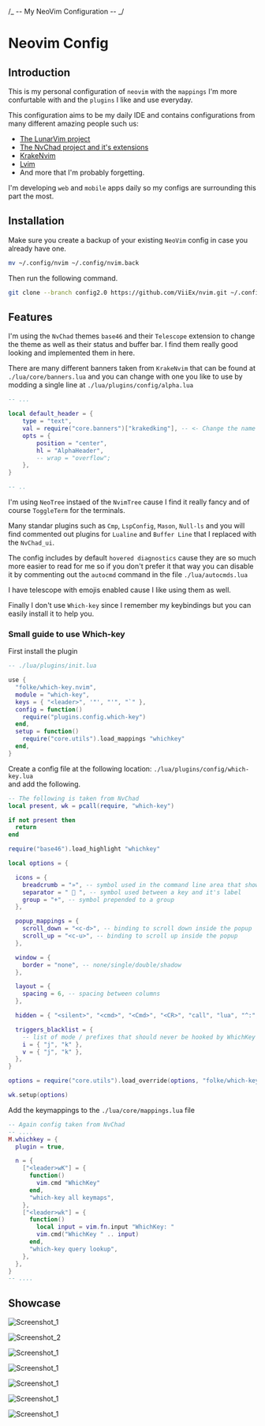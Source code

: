 /_ -- My NeoVim Configuration -- _/

# Neovim Config

## Introduction

This is my personal configuration of `neovim` with the `mappings` I'm more confurtable with
and the `plugins` I like and use everyday.

This configuration aims to be my daily IDE and contains configurations from many different amazing people such us:

- [The LunarVim project](https://github.com/LunarVim/LunarVim)
- [The NvChad project and it's extensions](https://github.com/NvChad/NvChad)
- [KrakeNvim](https://github.com/dharmx/nvim)
- [Lvim](https://github.com/lvim-tech/lvim)
- And more that I'm probably forgetting.

I'm developing `web` and `mobile` apps daily so my configs are surrounding this part the most.

## Installation

Make sure you create a backup of your existing `NeoVim` config in case you already have one.

```sh
mv ~/.config/nvim ~/.config/nvim.back
```

Then run the following command.

```sh
git clone --branch config2.0 https://github.com/ViiEx/nvim.git ~/.config/nvim
```

## Features

I'm using the `NvChad` themes `base46` and their `Telescope` extension to change the theme as well as their status and buffer bar. I find them really good looking and implemented them in here.

There are many different banners taken from `KrakeNvim` that can be found at `./lua/core/banners.lua` and you can change with one you like to use by modding a single line at `./lua/plugins/config/alpha.lua`

```lua
-- ...

local default_header = {
	type = "text",
	val = require("core.banners")["krakedking"], -- <- Change the name here.
	opts = {
		position = "center",
		hl = "AlphaHeader",
		-- wrap = "overflow";
	},
}

-- ..
```

I'm using `NeoTree` instaed of the `NvimTree` cause I find it really fancy and of course `ToggleTerm` for the terminals.

Many standar plugins such as `Cmp`, `LspConfig`, `Mason`, `Null-ls` and you will find commented out plugins for `Lualine` and `Buffer Line` that I replaced with the `NvChad_ui`.

The config includes by default `hovered diagnostics` cause they are so much more easier to read for me
so if you don't prefer it that way you can disable it
by commenting out the `autocmd` command in the file `./lua/autocmds.lua`

I have telescope with emojis enabled cause I like using them as well.

Finally I don't use `Which-key` since I remember my keybindings but you can easily install it to help you.

### Small guide to use Which-key

First install the plugin

```lua
-- ./lua/plugins/init.lua

use {
  "folke/which-key.nvim",
  module = "which-key",
  keys = { "<leader>", '"', "'", "`" },
  config = function()
    require("plugins.config.which-key")
  end,
  setup = function()
    require("core.utils").load_mappings "whichkey"
  end,
}

```

Create a config file at the following location: `./lua/plugins/config/which-key.lua` \
and add the following.

```lua
-- The following is taken from NvChad
local present, wk = pcall(require, "which-key")

if not present then
  return
end

require("base46").load_highlight "whichkey"

local options = {

  icons = {
    breadcrumb = "»", -- symbol used in the command line area that shows your active key combo
    separator = "  ", -- symbol used between a key and it's label
    group = "+", -- symbol prepended to a group
  },

  popup_mappings = {
    scroll_down = "<c-d>", -- binding to scroll down inside the popup
    scroll_up = "<c-u>", -- binding to scroll up inside the popup
  },

  window = {
    border = "none", -- none/single/double/shadow
  },

  layout = {
    spacing = 6, -- spacing between columns
  },

  hidden = { "<silent>", "<cmd>", "<Cmd>", "<CR>", "call", "lua", "^:", "^ " },

  triggers_blacklist = {
    -- list of mode / prefixes that should never be hooked by WhichKey
    i = { "j", "k" },
    v = { "j", "k" },
  },
}

options = require("core.utils").load_override(options, "folke/which-key.nvim")

wk.setup(options)
```

Add the keymappings to the `./lua/core/mappings.lua` file

```lua
-- Again config taken from NvChad
-- ....
M.whichkey = {
  plugin = true,

  n = {
    ["<leader>wK"] = {
      function()
        vim.cmd "WhichKey"
      end,
      "which-key all keymaps",
    },
    ["<leader>wk"] = {
      function()
        local input = vim.fn.input "WhichKey: "
        vim.cmd("WhichKey " .. input)
      end,
      "which-key query lookup",
    },
  },
}
-- ....
```

## Showcase

![Screenshot_1](./.git/assets/Screenshot_2022-12-09-22-21-38_3840x3600.png)

![Screenshot_2](./.git/assets/Screenshot_2022-12-09-22-21-58_3840x3600.png)

![Screenshot_1](./.git/assets/Screenshot_2022-12-09-22-22-35_3840x3600.png)

![Screenshot_1](./.git/assets/Screenshot_2022-12-09-22-23-24_3840x3600.png)

![Screenshot_1](./.git/assets/Screenshot_2022-12-09-22-23-47_3840x3600.png)

![Screenshot_1](./.git/assets/Screenshot_2022-12-09-22-24-41_3840x3600.png)

![Screenshot_1](./.git/assets/Screenshot_2022-12-09-22-25-23_3840x3600.png)
